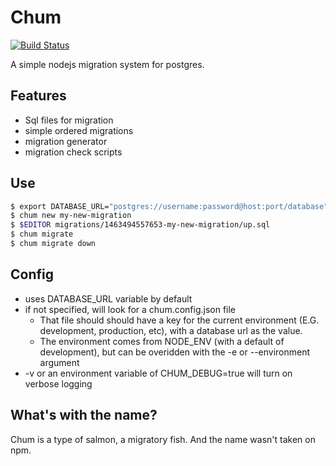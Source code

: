 Chum
=======

[![Build Status](https://travis-ci.org/maxpolun/chum.svg?branch=master)](https://travis-ci.org/maxpolun/chum)

A simple nodejs migration system for postgres.

## Features

* Sql files for migration
* simple ordered migrations
* migration generator
* migration check scripts

## Use

```sh
$ export DATABASE_URL="postgres://username:password@host:port/database"
$ chum new my-new-migration
$ $EDITOR migrations/1463494557653-my-new-migration/up.sql
$ chum migrate
$ chum migrate down
```

## Config

* uses DATABASE_URL variable by default
* if not specified, will look for a chum.config.json file
  * That file should should have a key for the current environment (E.G. development, production, etc), with a database url as the value.
  * The environment comes from NODE_ENV (with a default of development), but can be overidden with the -e or --environment argument
* -v or an environment variable of CHUM_DEBUG=true will turn on verbose logging

## What's with the name?

Chum is a type of salmon, a migratory fish. And the name wasn't taken on npm.
